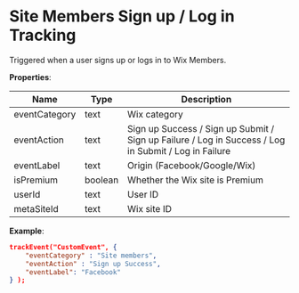 # Site Members Sign up / Log in Tracking

Triggered when a user signs up or logs in to Wix Members.

**Properties**:  

|Name|Type|Description|  
|---|---|---|  
|eventCategory|text|Wix category |  
|eventAction|text|Sign up Success / Sign up Submit / Sign up Failure / Log in Success / Log in Submit / Log in Failure|  
|eventLabel|text|Origin (Facebook/Google/Wix)|  
|isPremium|boolean|Whether the Wix site is Premium|  
|userId|text|User ID|  
|metaSiteId|text|Wix site ID|  

**Example**:
```JSON
trackEvent("CustomEvent", {
    "eventCategory" : "Site members",
    "eventAction" : "Sign up Success",
    "eventLabel": "Facebook" 
} );
```
